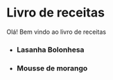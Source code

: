 # Livro de receitas
Olá! Bem vindo ao livro de receitas

*  ### Lasanha Bolonhesa
*  ### Mousse de morango


